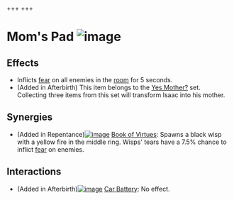 +++
+++

 # Mom's Pad ![image](/image/Mom%27s_Pad.png) 

Effects
---------


* Inflicts [fear](/wiki/Fear "Fear") on all enemies in the [room](/wiki/Room "Room") for 5 seconds.
* (Added in Afterbirth) This item belongs to the [Yes Mother?](/wiki/Yes_Mother%3F "Yes Mother?") set. Collecting three items from this set will transform Isaac into his mother.


Synergies
-----------


* (Added in Repentance)[![image](/image/Book_of_Virtues.png)](/wiki/Book_of_Virtues "Book of Virtues") [Book of Virtues](/wiki/Book_of_Virtues "Book of Virtues"): Spawns a black wisp with a yellow fire in the middle ring. Wisps' tears have a 7.5% chance to inflict [fear](/wiki/Status_Effects "Status Effects") on enemies.


Interactions
--------------


* (Added in Afterbirth)[![image](/image/Car_Battery.png)](/wiki/Car_Battery "Car Battery") [Car Battery](/wiki/Car_Battery "Car Battery"): No effect.


